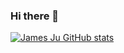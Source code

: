 ### Hi there 👋

<!--
**Juminjae/Juminjae** is a ✨ _special_ ✨ repository because its `README.md` (this file) appears on your GitHub profile.

Here are some ideas to get you started:

- 🔭 I’m currently working on ...
- 🌱 I’m currently learning ...
- 👯 I’m looking to collaborate on ...
- 🤔 I’m looking for help with ...
- 💬 Ask me about ...
- 📫 How to reach me: ...
- 😄 Pronouns: ...
- ⚡ Fun fact: ...
-->
[![James Ju GitHub stats](https://github-readme-stats.vercel.app/api?username=Juminjae)](https://github.com/Juminjae/github-readme-stats)


